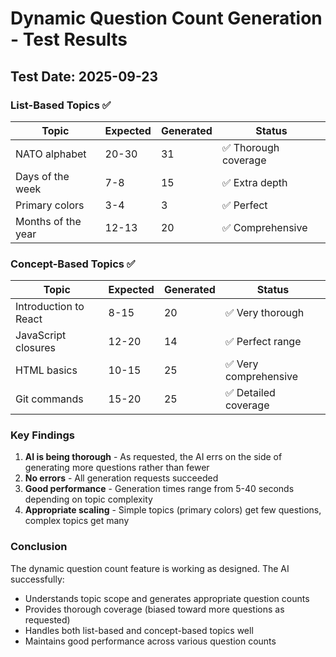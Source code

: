# Dynamic Question Count Generation - Test Results

## Test Date: 2025-09-23

### List-Based Topics ✅

| Topic | Expected | Generated | Status |
|-------|----------|-----------|--------|
| NATO alphabet | 20-30 | 31 | ✅ Thorough coverage |
| Days of the week | 7-8 | 15 | ✅ Extra depth |
| Primary colors | 3-4 | 3 | ✅ Perfect |
| Months of the year | 12-13 | 20 | ✅ Comprehensive |

### Concept-Based Topics ✅

| Topic | Expected | Generated | Status |
|-------|----------|-----------|--------|
| Introduction to React | 8-15 | 20 | ✅ Very thorough |
| JavaScript closures | 12-20 | 14 | ✅ Perfect range |
| HTML basics | 10-15 | 25 | ✅ Very comprehensive |
| Git commands | 15-20 | 25 | ✅ Detailed coverage |

### Key Findings

1. **AI is being thorough** - As requested, the AI errs on the side of generating more questions rather than fewer
2. **No errors** - All generation requests succeeded
3. **Good performance** - Generation times range from 5-40 seconds depending on topic complexity
4. **Appropriate scaling** - Simple topics (primary colors) get few questions, complex topics get many

### Conclusion

The dynamic question count feature is working as designed. The AI successfully:
- Understands topic scope and generates appropriate question counts
- Provides thorough coverage (biased toward more questions as requested)
- Handles both list-based and concept-based topics well
- Maintains good performance across various question counts